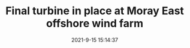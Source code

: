 ---
"title": "Final turbine in place at Moray East offshore wind farm"
"date": "2021-9-15 15:14:37"
"feed_name": "OFFSHOREMAG"
"feed_website": "https://www.offshore-mag.com/"
"feed_rss": "https://www.offshore-mag.com/__rss/website-scheduled-content.xml?input=%7B%22sectionAlias%22%3A%22home%22%7D"
"link": "https://www.offshore-mag.com/renewable-energy/article/14210374/final-turbine-in-place-at-moray-east-offshore-wind-farm"
"file": "_posts/2021-1-1-86a668b6d412c63afe26df07ba39ac8fa291868b.md"
"accident": "0"
"drilling": "0"
---